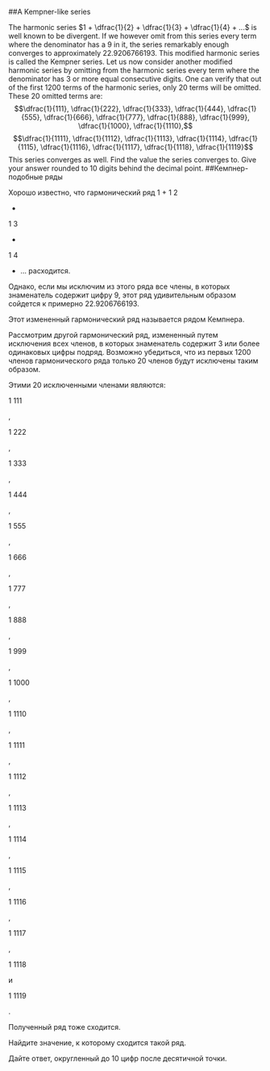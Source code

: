 ##A Kempner-like series

The  harmonic series  $1 + \dfrac{1}{2} + \dfrac{1}{3} + \dfrac{1}{4} + ...$ is well known to be divergent.
If we however omit from this series every term where the denominator has a 9 in it, the series remarkably enough converges to approximately 22.9206766193.
This modified harmonic series is called the Kempner series.
Let us now consider another modified harmonic series by omitting from the harmonic series every term where the denominator has 3 or more equal consecutive digits.
One can verify that out of the first 1200 terms of the harmonic series, only 20 terms will be omitted.
These 20 omitted terms are:
$$\dfrac{1}{111}, \dfrac{1}{222}, \dfrac{1}{333}, \dfrac{1}{444}, \dfrac{1}{555}, \dfrac{1}{666}, \dfrac{1}{777}, \dfrac{1}{888}, \dfrac{1}{999}, \dfrac{1}{1000}, \dfrac{1}{1110},$$
$$\dfrac{1}{1111}, \dfrac{1}{1112}, \dfrac{1}{1113}, \dfrac{1}{1114}, \dfrac{1}{1115}, \dfrac{1}{1116}, \dfrac{1}{1117}, \dfrac{1}{1118}, \dfrac{1}{1119}$$
This series converges as well.
Find the value the series converges to.
Give your answer rounded to 10 digits behind the decimal point.
##Кемпнер-подобные ряды


Хорошо известно, что гармонический ряд  1
+
1
2


+

1
3


+

1
4


+ ... расходится. 


Однако, если мы исключим из этого ряда все члены, в которых знаменатель содержит цифру 9, этот ряд удивительным образом сойдется к примерно 22.9206766193.

Этот измененный гармонический ряд называется рядом Кемпнера.


Рассмотрим другой гармонический ряд, измененный путем исключения всех членов, в которых знаменатель содержит 3 или более одинаковых цифры подряд. Возможно убедиться, что из первых 1200 членов гармонического ряда только 20 членов будут исключены таким образом.
Этими 20 исключенными членами являются:




1
111


,

1
222


,

1
333


,

1
444


,

1
555


,

1
666


,

1
777


,

1
888


,

1
999


,

1
1000


,

1
1110


,





1
1111


,

1
1112


,

1
1113


,

1
1114


,

1
1115


,

1
1116


,

1
1117


,

1
1118


 и 

1
1119


.



Полученный ряд тоже сходится.

 
Найдите значение, к которому сходится такой ряд.

Дайте ответ, округленный до 10 цифр после десятичной точки.

